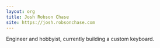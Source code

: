 ```yaml
---
layout: org
title: Josh Robson Chase
site: https://josh.robsonchase.com
---
```


Engineer and hobbyist, currently building a custom keyboard.
